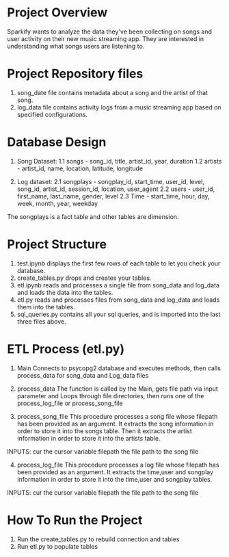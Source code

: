 # Project Overview
Sparkify wants to analyze the data they've been collecting on songs and user activity on their new music streaming app. They are interested in understanding what songs users are listening to.

# Project Repository files
1. song_date file contains metadata about a song and the artist of that song. 
2. log_data file contains activity logs from a music streaming app based on specified configurations.

# Database Design
1. Song Dataset:
1.1 songs - song_id, title, artist_id, year, duration
1.2 artists - artist_id, name, location, latitude, longitude

2. Log dataset:
2.1 songplays - songplay_id, start_time, user_id, level, song_id, artist_id, session_id, location, user_agent
2.2 users - user_id, first_name, last_name, gender, level
2.3 Time -  start_time, hour, day, week, month, year, weekday

The songplays is a fact table and other tables are dimension.

# Project Structure
1. test.ipynb displays the first few rows of each table to let you check your database.
2. create_tables.py drops and creates your tables.
3. etl.ipynb reads and processes a single file from song_data and log_data and loads the data into the tables.
4. etl.py reads and processes files from song_data and log_data and loads them into the tables.
5. sql_queries.py contains all your sql queries, and is imported into the last three files above.

# ETL Process (etl.py)
1. Main
Connects to psycopg2 database and executes methods, then calls process_data for song_data and Log_data files

2. process_data
The function is called by the Main, gets file path via input parameter and Loops through file directories, then runs one of the process_log_file or process_song_file

3. process_song_file
This procedure processes a song file whose filepath has been provided as an argument.
It extracts the song information in order to store it into the songs table.
Then it extracts the artist information in order to store it into the artists table.

INPUTS: 
cur the cursor variable
filepath the file path to the song file

4. process_log_file
This procedure processes a log file whose filepath has been provided as an argument.
It extracts the time,user and songplay information in order to store it into the time,user and songplay tables.

INPUTS: 
cur the cursor variable
filepath the file path to the song file

# How To Run the Project
1. Run the create_tables.py to rebuild connection and tables
2. Run etl.py to populate tables
